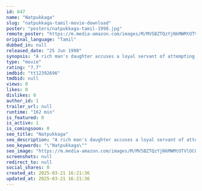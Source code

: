 ```yaml
---
id: 647
name: "Natpukkaga"
slug: "natpukkaga-tamil-movie-download"
poster: "posters/natpukkaga-tamil-1998.jpg"
remote_poster: "https://m.media-amazon.com/images/M/MV5BZTQzYjNkMWMtOTVlOC00OWU3LTg5MDItYjRjY2JmOTc2M2JlXkEyXkFqcGdeQXVyOTk3NTc2MzE@._V1_SX300.jpg"
original_language: "Tamil"
dubbed_in: null
released_date: "25 Jun 1998"
synopsis: "A rich man's daughter accuses a loyal servant of attempting to rape her and sends him out of the house. However, she later reveals that she had falsely accused him as she had hated his father"
type: "movie"
rating: "7.7"
imdbid: "tt12392696"
tmdbid: null
views: 0
likes: 0
dislikes: 0
author_id: 1
trailer_url: null
runtime: "162 min"
is_featured: 0
is_active: 1
is_comingsoon: 0
seo_title: "Natpukkaga"
seo_description: "A rich man's daughter accuses a loyal servant of attempting to rape her and sends him out of the house. However, she later reveals that she had falsely accused him as she had hated his father"
seo_keywords: "\"Natpukkaga\""
seo_image: "https://m.media-amazon.com/images/M/MV5BZTQzYjNkMWMtOTVlOC00OWU3LTg5MDItYjRjY2JmOTc2M2JlXkEyXkFqcGdeQXVyOTk3NTc2MzE@._V1_SX300.jpg"
screenshots: null
redirect_to: null
social_shares: 0
created_at: 2025-03-21 16:21:36
updated_at: 2025-03-21 16:21:36
---
```


